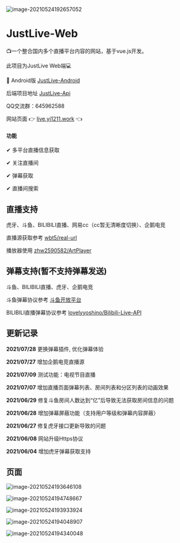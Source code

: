 ![image-20210524192657052](pic/image-20210524192657052.png)

# JustLive-Web

:tv:一个整合国内多个直播平台内容的网站，基于vue.js开发。

此项目为JustLive Web端💻

 📱 Android版 [JustLive-Android](https://github.com/guyijie1211/JustLive-Android)

后端项目地址    [JustLive-Api](https://github.com/guyijie1211/JustLive-Api)

QQ交流群：645962588

网站页面   &#x1F449; [live.yj1211.work](http://live.yj1211.work) &#x1F448;

#### 功能

✔	多平台直播信息获取

✔	关注直播间

✔	弹幕获取

✔	直播间搜索



## 直播支持

虎牙、斗鱼、BILIBILI直播、网易cc（cc暂无清晰度切换）、企鹅电竞

直播源获取参考	[wbt5/real-url](https://github.com/wbt5/real-url)

播放器使用	[zhw2590582/ArtPlayer](https://github.com/zhw2590582/ArtPlayer)

## 弹幕支持(暂不支持弹幕发送)

斗鱼、BILIBILI直播、虎牙、企鹅电竞

斗鱼弹幕协议参考	[斗鱼开放平台](https://open.douyu.com/source/api/63)

BILIBILI直播弹幕协议参考	[lovelyyoshino/Bilibili-Live-API](https://github.com/lovelyyoshino/Bilibili-Live-API)

## 更新记录

**2021/07/28**  更换弹幕插件, 优化弹幕体验

**2021/07/27**  增加企鹅电竞直播源

**2021/07/09**  测试功能：电视节目直播

**2021/07/07**  增加直播页面弹幕列表、房间列表和分区列表的动画效果

**2021/06/29**  修复斗鱼房间人数达到“亿”后导致无法获取房间信息的问题

**2021/06/28**  增加弹幕屏蔽功能（支持用户等级和弹幕内容屏蔽）

**2021/06/27**  修复虎牙接口更新导致的问题

**2021/06/08**  网站升级Https协议

**2021/06/04**  增加虎牙弹幕获取支持


## 页面

![image-20210524193646108](pic/image-20210524193646108.png)

![image-20210524194748667](pic/image-20210524194748667.png)

![image-20210524193933924](pic/image-20210524193933924.png)

![image-20210524194048907](pic/image-20210524194048907.png)

![image-20210524194340048](pic/image-20210524194340048.png)
